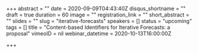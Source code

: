 +++
abstract = ""
date = 2020-09-09T04:43:40Z
disqus_shortname = ""
draft = true
duration = 60
image = ""
registration_link = ""
short_abstract = ""
slides = ""
slug = "iterative-forecasts"
speakers = []
status = "upcoming"
tags = []
title = "Content-based Identifiers for Iterative Forecasts: a proposal"
vimeoID = nil
webinar_datetime = 2020-10-13T16:00:00Z

+++

